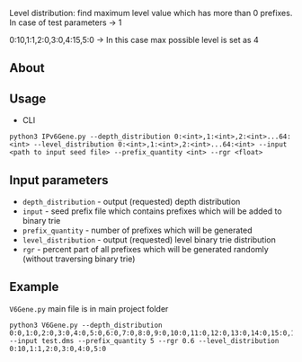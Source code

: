 
Level distribution: find maximum level value which has more than 0 prefixes.
In case of test parameters -> 1

0:10,1:1,2:0,3:0,4:15,5:0 -> In this case max possible level is set as 4



## About

## Usage 
* CLI
```
python3 IPv6Gene.py --depth_distribution 0:<int>,1:<int>,2:<int>...64:<int> --level_distribution 0:<int>,1:<int>,2:<int>...64:<int> --input <path to input seed file> --prefix_quantity <int> --rgr <float>
```


## Input parameters
- `depth_distribution` - output (requested) depth distribution
- `input` - seed prefix file which contains prefixes which will be added to binary trie
- `prefix_quantity` - number of prefixes which will be generated 
- `level_distribution` - output (requested) level binary trie distribution
- `rgr` - percent part of all prefixes which will be generated randomly (without traversing binary trie)


## Example
`V6Gene.py` main file is in main project folder
```
python3 V6Gene.py --depth_distribution 0:0,1:0,2:0,3:0,4:0,5:0,6:0,7:0,8:0,9:0,10:0,11:0,12:0,13:0,14:0,15:0,16:0,17:0,18:0,19:0,20:0,21:2,22:4,23:0,24:0,25:0,26:0,27:0,28:0,29:0,30:2,31:0,32:3,33:0,34:0,35:1,36:0,37:0,38:0,39:0,40:0,41:0,42:0,43:0,44:0,45:0,46:0,47:0,48:0,49:0,50:0,51:0,52:0,53:0,54:0,55:0,56:0,57:0,58:2,59:0,60:0,61:0,62:0,63:0,64:1  --input test.dms --prefix_quantity 5 --rgr 0.6 --level_distribution 0:10,1:1,2:0,3:0,4:0,5:0

```
